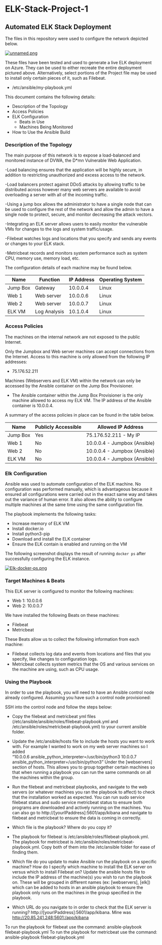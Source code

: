 # ELK-Stack-Project-1
## Automated ELK Stack Deployment

The files in this repository were used to configure the network depicted below.

[![unnamed.png](https://i.postimg.cc/J7sm12PW/unnamed.png)](https://postimg.cc/dDcg6nbW)


These files have been tested and used to generate a live ELK deployment on Azure. They can be used to either recreate the entire deployment pictured above. Alternatively, select portions of the Project file may be used to install only certain pieces of it, such as Filebeat.

  - /etc/ansible/my-playbook.yml

This document contains the following details:
- Description of the Topology
- Access Policies
- ELK Configuration
  - Beats in Use
  - Machines Being Monitored
- How to Use the Ansible Build


### Description of the Topology

The main purpose of this network is to expose a load-balanced and monitored instance of DVWA, the D*mn Vulnerable Web Application.

-Load balancing ensures that the application will be highly secure, in addition to restricting unauthorized and excess access to the network.

-Load balancers protect against DDoS attacks by allowing traffic to be distributed across however many web servers are available to avoid overloading a server with all of the incoming traffic. 

-Using a jump box allows the administrator to have a single node that can be used to configure the rest of the network and allow the admin to have a single node to protect, secure, and monitor decreasing the attack vectors. 

-Integrating an ELK server allows users to easily monitor the vulnerable VMs for changes to the logs and system traffic/usage.

-Filebeat watches logs and locations that you specify and sends any events or changes to your ELK stack. 

-Metricbeat records and monitors system performance such as system CPU, memory use, memory load, etc. 

The configuration details of each machine may be found below.

| Name     	| Function     	| IP Address 	| Operating System 
|----------	|--------------	|------------	|------------------	|
| Jump Box 	| Gateway      	| 10.0.0.4   	| Linux            	|
| Web 1    	| Web server   	| 10.0.0.6   	| Linux            	|
| Web 2    	| Web server   	| 10.0.0.7   	| Linux            	|
| ELK VM   	| Log Analysis 	| 10.1.0.4   	| Linux            	|



### Access Policies

The machines on the internal network are not exposed to the public Internet. 

Only the Jumpbox and Web server machines can accept connections from the Internet. Access to this machine is only allowed from the following IP addresses: 
- 75.176.52.211

Machines (Webservers and ELK VM) within the network can only be accessed by the Ansible container on the Jump Box Provisioner.
- The Ansible container within the Jump Box Provisioner is the only machine allowed to access my ELK VM. The IP address of the Ansible container is 10.0.0.4. 

A summary of the access policies in place can be found in the table below.

| Name     	|  Publicly Accessible 	| Allowed IP Address           	            |
|----------	|----------------------	|------------------------------	            |
| Jump Box 	| Yes                  	| 75.176.52.211 - My IP        	            |
| Web 1    	| No                   	| 10.0.0.4 - Jumpbox (Ansible) 	|
| Web 2    	| No                   	| 10.0.0.4 - Jumpbox (Ansible) 	|
| ELK VM   	| No                   	| 10.0.0.4 - Jumpbox (Ansible) 	|


### Elk Configuration

Ansible was used to automate configuration of the ELK machine. No configuration was performed manually, which is advantageous because it ensured all configurations were carried out in the exact same way and takes out the variance of human error. It also allows the ability to configure multiple machines at the same time using the same configuration file. 

The playbook implements the following tasks:
- Increase memory of ELK VM
- Install docker.io
- Install python3-pip
- Download and install the ELK container
- Ensure the ELK contain is enabled and running on the VM

The following screenshot displays the result of running `docker ps` after successfully configuring the ELK instance.

[![Elk-docker-ps.png](https://i.postimg.cc/856SbFFz/Elk-docker-ps.png)](https://postimg.cc/mzBJLgNv)

### Target Machines & Beats
This ELK server is configured to monitor the following machines:
- Web 1: 10.0.0.6
- Web 2: 10.0.0.7

We have installed the following Beats on these machines:
- Filebeat
- Metricbeat

These Beats allow us to collect the following information from each machine:
- Filebeat collects log data and events from locations and files that you specify, like changes to configuration logs. 
- Metricbeat collects system metrics that the OS and various services on the machine are using, such as CPU usage. 

### Using the Playbook
In order to use the playbook, you will need to have an Ansible control node already configured. Assuming you have such a control node provisioned: 

SSH into the control node and follow the steps below:
- Copy the filebeat and metricbeat yml files (/etc/ansible/ansible/roles/filebeat-playbook.yml and /etc/ansible/roles/metricbeat-playbook.yml) to your current ansible folder. 
- Update the /etc/ansible/hosts file to include the hosts you want to work with. For example I wanted to work on my web server machines so I added  
“10.0.0.6 ansible_python_interpreter=/usr/bin/python3
10.0.0.7 ansible_python_interpreter=/usr/bin/python3”
Under the [webservers] section of hosts. This allows you to group together certain machines so that when running a playbook you can run the same commands on all the machines within the group. 

- Run the filebeat and metricbeat playbooks, and navigate to the web servers (or whatever machines you ran the playbook to affect) to check that the installation worked as expected. You can run sudo service filebeat status and sudo service metricbeat status to ensure both programs are downloaded and actively running on the machines. 
You can also go to http://[yourIPaddress]:5601/app/kibana and navigate to filebeat and metricbeat to ensure the data is coming in correctly. 

- Which file is the playbook? Where do you copy it?
 - The playbook for filebeat is /etc/ansible/roles/filebeat-playbook.yml. The playbook for metricbeat is /etc/ansible/roles/metricbeat-playbook.yml. Copy both of them into the /etc/ansible folder for ease of finding them. 
- Which file do you update to make Ansible run the playbook on a specific machine? How do I specify which machine to install the ELK server on versus which to install Filebeat on?
Update the ansible hosts file to include the IP address of the machine(s) you wish to run the playbook on. These will be grouped in different names (ex: [webservers], [elk]) which can be added to hosts in an ansible playbook to ensure the playbook only runs on the machines in the group specified in the playbook. 
- Which URL do you navigate to in order to check that the ELK server is running?
http://[yourIPaddress]:5601/app/kibana. Mine was http://20.85.241.248:5601:/app/kibana  


To run the playbook for filebeat use the command: ansible-playbook filebeat-playbook.yml
To run the playbook for metricbeat use the command: ansible-playbook filebeat-playbook.yml

